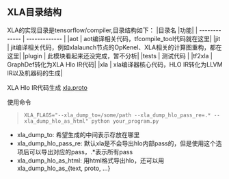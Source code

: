 ## XLA目录结构
XLA的实现目录是tensorflow/compiler,目录结构如下：
|目录名	|功能|
| ------------- | ------------- |
|aot	| aot编译相关代码，tfcompile_tool代码就在这里|
|jit	| jit编译相关代码，例如xlalaunch节点的OpKenel、XLA相关的计算图重构，都在这里|
|plugin	| 此模块看起来还没完成，暂不分析|
|tests	| 测试代码 |
|tf2xla	| GraphDef转化为XLA Hlo IR代码|
|xla	| xla编译器核心代码，HLO IR转化为LLVM IR以及机器码的生成|

XLA Hlo IR代码生成
[xla.proto](https://github.com/tensorflow/tensorflow/blob/master/tensorflow/compiler/xla/xla.proto)

使用命令
>`XLA_FLAGS="--xla_dump_to=/some/path --xla_dump_hlo_pass_re=.* --xla_dump_hlo_as_html" python your_program.py`
+ xla_dump_to: 希望生成的中间表示存放在哪里
+ xla_dump_hlo_pass_re: 默认xla是不会导出hlo内部pass的，但是使用这个选项后可以导出对应的pass，.*表示所有pass
+ xla_dump_hlo_as_html: 用html格式导出hlo，还可以用xla_dump_hlo_as_{text, proto, ...}

